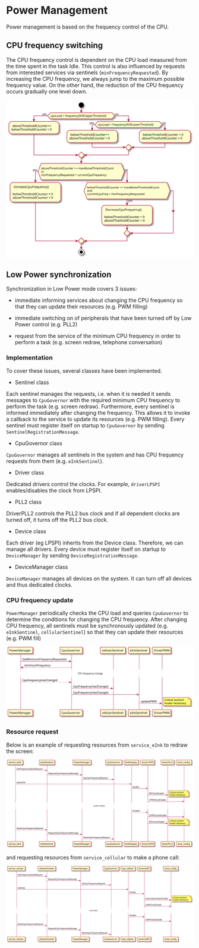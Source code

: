 # Power Management

Power management is based on the frequency control of the CPU. 

## CPU frequency switching

The CPU frequency control is dependent on the CPU load measured from the time spent in the task Idle. This control is also influenced by requests from interested services via sentinels (`minFrequencyRequested`). By increasing the CPU frequency, we always jump to the maximum possible frequency value. On the other hand, the reduction of the CPU frequency occurs gradually one level down.

![](./data/CpuFreqChangeAlgorithm.svg)

## Low Power synchronization

Synchronization in Low Power mode covers 3 issues:

* immediate informing services about changing the CPU frequency so that they can update their resources (e.g. PWM filling)

* immediate switching on of peripherals that have been turned off by Low Power control (e.g. PLL2)

* request from the service of the minimum CPU frequency in order to perform a task (e.g. screen redraw, telephone conversation)

### Implementation 

To cover these issues, several classes have been implemented.

* Sentinel class

Each sentinel manages the requests, i.e. when it is needed it sends messages to `CpuGovernor` with the required minimum CPU frequency to perform the task (e.g. screen redraw). Furthermore, every sentinel is informed immediately after changing the frequency. This allows it to invoke a callback to the service to update its resources (e.g. PWM filling). Every sentinel must register itself on startup to `CpuGovernor` by sending `SentinelRegistrationMessage`.

* CpuGovernor class

`CpuGovernor` manages all sentinels in the system and has CPU frequency requests from them (e.g. `eInkSentinel`).

* Driver class

Dedicated drivers control the clocks. For example, `driverLPSPI` enables/disables the clock from LPSPI.

* PLL2 class

DriverPLL2 controls the PLL2 bus clock and if all dependent clocks are turned off, it turns off the PLL2 bus clock.

* Device class

Each driver (eg LPSPI) inherits from the Device class. Therefore, we can manage all drivers. Every device must register itself on startup to `DeviceManager` by sending `DeviceRegistrationMessage`.

* DeviceManager class

`DeviceManager` manages all devices on the system. It can turn off all devices and thus dedicated clocks.

### CPU frequency update

`PowerManager` periodically checks the CPU load and queries `CpuGovernor` to determine the conditions for changing the CPU frequency.
After changing CPU frequency, all sentinels must be synchronously updated (e.g. `eInkSentinel`, `cellularSentinel`) so that they can update their resources (e.g. PWM fill)

![](./data/CpuFrequencyUpdate.svg)

### Resource request

Below is an example of requesting resources from `service_eInk` to redraw the screen:

![](./data/eInkResourceRequest.svg)

and requesting resources from `service_cellular` to make a phone call:

![](./data/cellularResourceRequest.svg)

